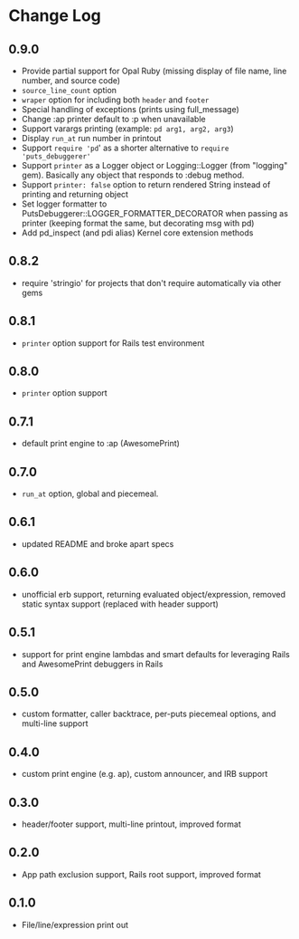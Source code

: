 # Change Log

## 0.9.0

- Provide partial support for Opal Ruby (missing display of file name, line number, and source code)
- `source_line_count` option
- `wraper` option for including both `header` and `footer`
- Special handling of exceptions (prints using full_message)
- Change :ap printer default to :p when unavailable
- Support varargs printing (example: `pd arg1, arg2, arg3`)
- Display `run_at` run number in printout
- Support `require 'pd`' as a shorter alternative to `require 'puts_debuggerer'`
- Support `printer` as a Logger object or Logging::Logger (from "logging" gem). Basically any object that responds to :debug method.
- Support `printer: false` option to return rendered String instead of printing and returning object
- Set logger formatter to PutsDebuggerer::LOGGER_FORMATTER_DECORATOR when passing as printer (keeping format the same, but decorating msg with pd)
- Add pd_inspect (and pdi alias) Kernel core extension methods

## 0.8.2

- require 'stringio' for projects that don't require automatically via other gems

## 0.8.1

- `printer` option support for Rails test environment

## 0.8.0

- `printer` option support

## 0.7.1

- default print engine to :ap (AwesomePrint)

## 0.7.0

- `run_at` option, global and piecemeal.

## 0.6.1

- updated README and broke apart specs

## 0.6.0

- unofficial erb support, returning evaluated object/expression, removed static syntax support (replaced with header support)

## 0.5.1

- support for print engine lambdas and smart defaults for leveraging Rails and AwesomePrint debuggers in Rails

## 0.5.0

- custom formatter, caller backtrace, per-puts piecemeal options, and multi-line support

## 0.4.0

- custom print engine (e.g. ap), custom announcer, and IRB support

## 0.3.0

- header/footer support, multi-line printout, improved format

## 0.2.0

- App path exclusion support, Rails root support, improved format

## 0.1.0

- File/line/expression print out
